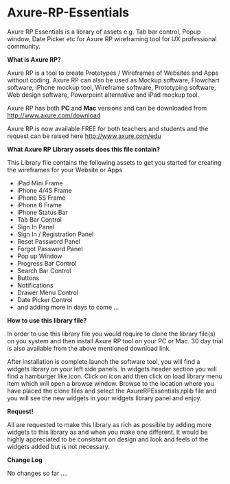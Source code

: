 Axure-RP-Essentials
===================

Axure RP Essentials is a library of assets e.g. Tab bar control, Popup window, Date Picker etc for Axure RP wireframing tool for UX professional community.

<b>What is Axure RP?</b> 

Axure RP is a tool to create Prototypes / Wireframes of Websites and Apps without coding. Axure RP can also be used as Mockup software, Flowchart software, iPhone mockup tool, Wireframe software, Prototyping software, Web design software, Powerpoint alternative and iPad mockup tool.

Axure RP has both <b>PC</b> and <b>Mac</b> versions and can be downloaded from http://www.axure.com/download

Axure RP is now available FREE for both teachers and students and the request can be raised here http://www.axure.com/edu


<b>What Axure RP Library assets does this file contain?</b>

This Library file contains the following assets to get you started for creating the wireframes for your Website or Apps

<ul>
<li>iPad Mini Frame</li>
<li>iPhone 4/4S Frame</li>
<li>iPhone 5S Frame</li>
<li>iPhone 6 Frame</li>
<li>iPhone Status Bar</li>
<li>Tab Bar Control</li>
<li>Sign In Panel</li>
<li>Sign In / Registration Panel</li>
<li>Reset Password Panel</li>
<li>Forgot Password Panel</li>
<li>Pop up Window</li>
<li>Progress Bar Control</li>
<li>Search Bar Control</li>
<li>Buttons</li>
<li>Notifications</li>
<li>Drawer Menu Control</li>
<li>Date Picker Control</li>
<li>and adding more in days to come ...</li>
</ul>

<b>How to use this library file?</b>

In order to use this library file you would require to clone the library file(s) on you system and then install Axure RP tool on your PC or Mac. 30 day trial is also available from the above mentioned download link.

After installation is complete launch the software tool, you will find a widgets library on your left side panels. In widgets header section you will find a hamburger like icon. Click on icon and then click on load library menu item which will open a browse window. Browse to the location where you have placed the clone files and select the AxureRPEssentials.rplib file and you will see the new widgets in your widgets library panel and enjoy.

<b>Request!</b>

All are requested to make this library as rich as possible by adding more widgets to this library as and when you make one different. It would be highly appreciated to be consistant on design and look and feels of the widgets added but is not necessary.


<b>Change Log</b>

No changes so far ....


